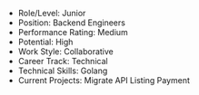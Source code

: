 - Role/Level: Junior
- Position: Backend Engineers
- Performance Rating: Medium
- Potential: High
- Work Style: Collaborative
- Career Track: Technical
- Technical Skills: Golang
- Current Projects: Migrate API Listing Payment
